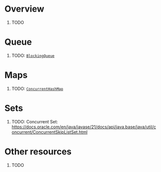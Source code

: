 # Overview
1. TODO


# Queue
1. TODO: [`BlockingQueue`](https://docs.oracle.com/en/java/javase/21/docs/api/java.base/java/util/concurrent/BlockingQueue.html)


# Maps
1. TODO: [`ConcurrentHashMap`](https://docs.oracle.com/en/java/javase/21/docs/api/java.base/java/util/concurrent/ConcurrentHashMap.html)

# Sets
1. TODO: Concurrent Set: https://docs.oracle.com/en/java/javase/21/docs/api/java.base/java/util/concurrent/ConcurrentSkipListSet.html



# Other resources
1. TODO

